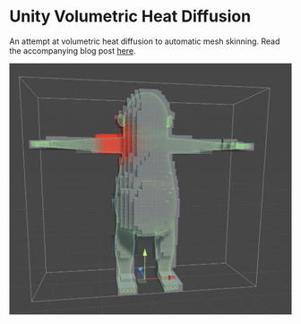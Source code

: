 # Unity Volumetric Heat Diffusion
An attempt at volumetric heat diffusion to automatic mesh skinning. Read the accompanying blog post [here](https://bronsonzgeb.com/index.php/2021/06/26/volumetric-heat-diffusion-for-automatic-mesh-skinning/).

![Example](https://github.com/bzgeb/UnityVolumetricHeatDiffusion/blob/main/Screenshots/Example.png)
